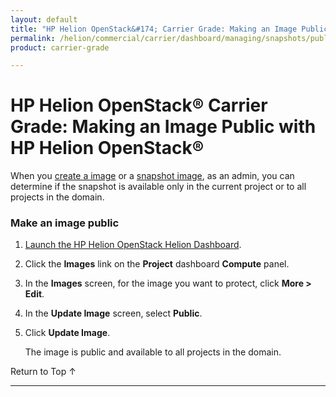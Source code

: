 ```yaml
---
layout: default
title: "HP Helion OpenStack&#174; Carrier Grade: Making an Image Public with HP Helion OpenStack&#174;"
permalink: /helion/commercial/carrier/dashboard/managing/snapshots/public/
product: carrier-grade

---
```

<!--PUBLISHED-->

<script>

function PageRefresh {
onLoad="window.refresh"
}

PageRefresh();

</script>

<!--
<p style="font-size: small;"> <a href="/helion/commercial/carrier/ga1/install/">&#9664; PREV</a> | <a href="/helion/commercial/carrier/ga1/install-overview/">&#9650; UP</a> | <a href="/helion/commercial/carrier/ga1/">NEXT &#9654;</a> </p>
-->

# HP Helion OpenStack&#174; Carrier Grade: Making an Image Public with HP Helion OpenStack&#174;

When you [create a image](/helion/commercial/carrier/dashboard/managing/images/create/) or a [snapshot image](/helion/commercial/carrier/dashboard/managing/images/public/), as an admin, you can determine if the snapshot is available only in the current project or to all projects in the domain.

### Make an image public ###

1. [Launch the HP Helion OpenStack Helion Dashboard](/helion/openstack/1.1/dashboard/login/).

2. Click the **Images** link on the **Project** dashboard **Compute** panel.

3. In the **Images** screen, for the image you want to protect, click **More &gt; Edit**.

4. In the **Update Image** screen, select **Public**.

5. Click **Update Image**.

	The image is public and available to all projects in the domain.

<p><a href="#top" style="padding:14px 0px 14px 0px; text-decoration: none;"> Return to Top &#8593; </a></p>


----
